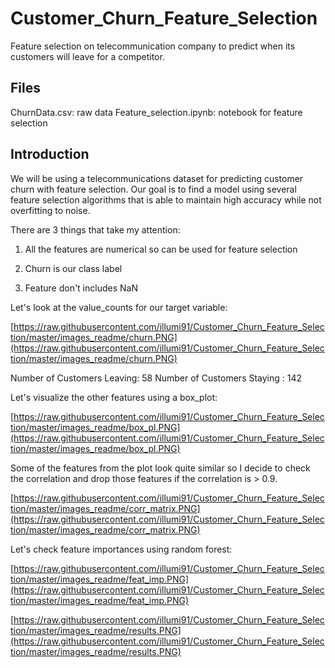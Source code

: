 # Customer_Churn_Feature_Selection
Feature selection on telecommunication company to predict when its customers will leave for a competitor.

## Files

ChurnData.csv: raw data
Feature_selection.ipynb: notebook for feature selection

## Introduction

We will be using a telecommunications dataset for predicting customer churn with feature selection. Our goal is to find a model using several feature selection algorithms that is able to maintain high accuracy while not overfitting to noise.

There are 3 things that take my attention:

1) All the features are numerical so can be used for feature selection

2) Churn is our class label

3) Feature don't includes NaN

Let's look at the value_counts for our target variable:

[https://raw.githubusercontent.com/illumi91/Customer_Churn_Feature_Selection/master/images_readme/churn.PNG](https://raw.githubusercontent.com/illumi91/Customer_Churn_Feature_Selection/master/images_readme/churn.PNG)

Number of Customers Leaving:  58
Number of Customers Staying :  142

Let's visualize the other features using a box_plot:

[https://raw.githubusercontent.com/illumi91/Customer_Churn_Feature_Selection/master/images_readme/box_pl.PNG](https://raw.githubusercontent.com/illumi91/Customer_Churn_Feature_Selection/master/images_readme/box_pl.PNG)

Some of the features from the plot look quite similar so I decide to check the correlation and drop those features if the correlation is > 0.9.

[https://raw.githubusercontent.com/illumi91/Customer_Churn_Feature_Selection/master/images_readme/corr_matrix.PNG](https://raw.githubusercontent.com/illumi91/Customer_Churn_Feature_Selection/master/images_readme/corr_matrix.PNG)

Let's check feature importances using random forest:

[https://raw.githubusercontent.com/illumi91/Customer_Churn_Feature_Selection/master/images_readme/feat_imp.PNG](https://raw.githubusercontent.com/illumi91/Customer_Churn_Feature_Selection/master/images_readme/feat_imp.PNG)

[https://raw.githubusercontent.com/illumi91/Customer_Churn_Feature_Selection/master/images_readme/results.PNG](https://raw.githubusercontent.com/illumi91/Customer_Churn_Feature_Selection/master/images_readme/results.PNG)